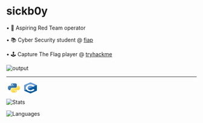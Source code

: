 # sickb0y

• 🥷 Aspiring Red Team operator

• 📚 Cyber Security student @ [fiap](https://www.fiap.com.br)

• 🕹️ Capture The Flag player @ [tryhackme](https://tryhackme.com)

![output](https://github.com/user-attachments/assets/5db0d6be-74c9-45b4-958e-6efcc5ed5fa6)

---
<img align="center" alt="Python" height="30" width="40" src="https://raw.githubusercontent.com/devicons/devicon/master/icons/python/python-original.svg"> <img align="center" alt="Python" height="30" width="40" src="https://raw.githubusercontent.com/devicons/devicon/master/icons/c/c-original.svg">

![Stats](https://github-readme-stats.vercel.app/api?username=0xSickb0y&theme=vision-friendly-dark&show_icons=true&hide_border=false&count_private=true) 

![Languages](https://github-readme-stats.vercel.app/api/top-langs/?username=0xSickb0y&theme=vision-friendly-dark&show_icons=true&hide_border=false&layout=compact)
